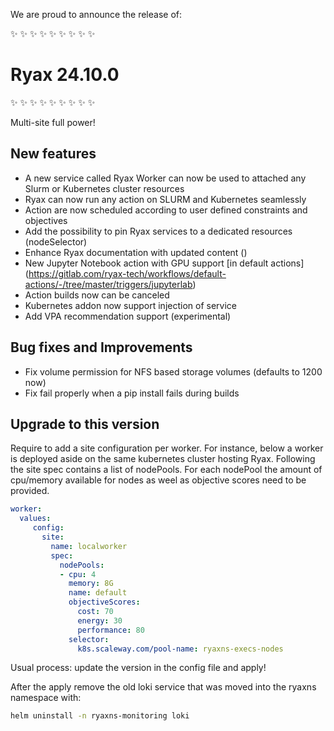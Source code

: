 We are proud to announce the release of:

​✨​ ​✨​ ​✨​ ​✨​ ​✨​ ​✨​ ​✨​ ​✨​ ​✨​
# Ryax 24.10.0
​✨​ ​✨​ ​✨​ ​✨​ ​✨​ ​✨​ ​✨​ ​✨​ ​✨​

Multi-site full power!

## New features

- A new service called Ryax Worker can now be used to attached any Slurm or Kubernetes cluster resources
- Ryax can now run any action on SLURM and Kubernetes seamlessly
- Action are now scheduled according to user defined constraints and objectives
- Add the possibility to pin Ryax services to a dedicated resources (nodeSelector)
- Enhance Ryax documentation with updated content ([](https://docs.ryax.tech))
- New Jupyter Notebook action with GPU support [in default actions] (https://gitlab.com/ryax-tech/workflows/default-actions/-/tree/master/triggers/jupyterlab)
- Action builds now can be canceled
- Kubernetes addon now support injection of service
- Add VPA recommendation support (experimental)


## Bug fixes and Improvements

- Fix volume permission for NFS based storage volumes (defaults to 1200 now)
- Fix fail properly when a pip install fails during builds

## Upgrade to this version

Require to add a site configuration per worker. For instance,
below a worker is deployed aside on the same kubernetes cluster hosting
Ryax. Following the site spec contains a list of nodePools. For each
nodePool the amount of cpu/memory available for nodes as weel as objective
scores need to be provided.


```yaml
worker:
  values:
     config:
       site:
         name: localworker
         spec:
           nodePools:
           - cpu: 4
             memory: 8G
             name: default
             objectiveScores:
               cost: 70
               energy: 30
               performance: 80
             selector:
               k8s.scaleway.com/pool-name: ryaxns-execs-nodes
```


Usual process: update the version in the config file and apply!

After the apply remove the old loki service that was moved into the ryaxns
namespace with:
```sh
helm uninstall -n ryaxns-monitoring loki
```
